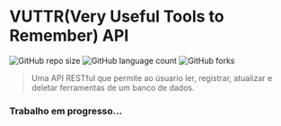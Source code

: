 # VUTTR(Very Useful Tools to Remember) API

![GitHub repo size](https://img.shields.io/github/repo-size/cristian-95/vuttr-api?style=for-the-badge)
![GitHub language count](https://img.shields.io/github/languages/count/cristian-95/vuttr-api?style=for-the-badge)
![GitHub forks](https://img.shields.io/github/forks/cristian-95/vuttr-api?style=for-the-badge)

> Uma API RESTful que permite ao úsuario ler, registrar, atualizar e deletar ferramentas de um banco de dados.

### Trabalho em progresso...
